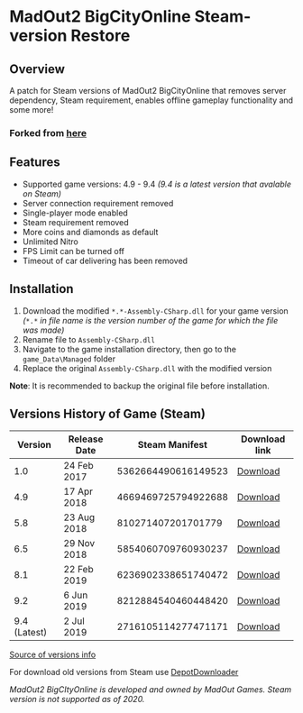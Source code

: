 # MadOut2 BigCityOnline Steam-version Restore

## Overview

A patch for Steam versions of MadOut2 BigCityOnline that removes server dependency, Steam requirement, enables offline gameplay functionality and some more!

### Forked from [here](https://github.com/zetsense/MadOut2Restore)

## Features

* Supported game versions: 4.9 - 9.4 *(9.4 is a latest version that avalable on Steam)*
* Server connection requirement removed
* Single-player mode enabled
* Steam requirement removed
* More coins and diamonds as default
* Unlimited Nitro
* FPS Limit can be turned off
* Timeout of car delivering has been removed

## Installation

1. Download the modified `*.*-Assembly-CSharp.dll` for your game version *(*`*.*` *in file name is the version number of the game for which the file was made)*
2. Rename file to `Assembly-CSharp.dll`
3. Navigate to the game installation directory, then go to the `game_Data\Managed` folder
4. Replace the original `Assembly-CSharp.dll` with the modified version

**Note**: It is recommended to backup the original file before installation.

## Versions History of Game (Steam)

| Version      | Release Date | Steam Manifest      | Download link |
|--------------|--------------|---------------------|---------------|
| 1.0          | 24 Feb 2017  | 5362664490616149523 | [Download](https://cloud.basesquad.ru/s/ceARm7BsCEowTZe/download/MadOut_BIG_City.zip)      |
| 4.9          | 17 Apr 2018  | 4669469725794922688 | [Download](https://cloud.basesquad.ru/s/gCmBfHTgMHAPWpX/download/MadOut2_BCO_Steam_v4.9.zip)      |
| 5.8          | 23 Aug 2018  | 810271407201701779  | [Download](https://cloud.basesquad.ru/s/9YYFZT7wJswYJbr/download/MadOut2_BCO_Steam_v5.8.zip)      |
| 6.5          | 29 Nov 2018  | 5854060709760930237 | [Download](https://cloud.basesquad.ru/s/ErTrNSSNyYNm4wd/download/MadOut2_BCO_Steam_v6.5.zip)      |
| 8.1          | 22 Feb 2019  | 6236902338651740472 | [Download](https://cloud.basesquad.ru/s/F7bgpb5pFKcZBHT/download/MadOut2_BCO_Steam_v8.1.zip)      |
| 9.2          | 6 Jun 2019   | 8212884540460448420 | [Download](https://cloud.basesquad.ru/s/2QbrwKC2eaaKK3W/download/MadOut2_BCO_Steam_v9.2.zip)      |
| 9.4 (Latest) | 2 Jul 2019   | 2716105114277471171 | [Download](https://cloud.basesquad.ru/s/rw6EW4LebK4YwZ5/download/MadOut2_BCO_Steam_v9.4.zip)      |

[Source of versions info](https://steamdb.info/depot/586981/manifests/)

For download old versions from Steam use [DepotDownloader](https://github.com/SteamRE/DepotDownloader)

*MadOut2 BigCItyOnline is developed and owned by MadOut Games. Steam version is not supported as of 2020.*
